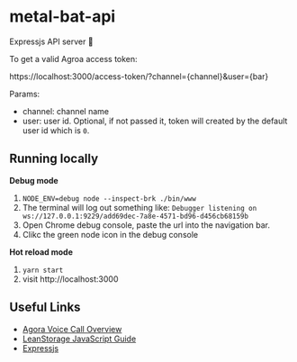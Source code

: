 # metal-bat-api

Expressjs API server 🎉

To get a valid Agroa access token:

https://localhost:3000/access-token/?channel={channel}&user={bar}

Params:

- channel: channel name
- user: user id. Optional, if not passed it, token will created by the default user id which is `0`.

## Running locally

**Debug mode**

1. `NODE_ENV=debug node --inspect-brk ./bin/www`
2. The terminal will log out something like: `Debugger listening on ws://127.0.0.1:9229/add69dec-7a8e-4571-bd96-d456cb68159b`
3. Open Chrome debug console, paste the url into the navigation bar.
4. Clikc the green node icon in the debug console

**Hot reload mode**

1. `yarn start`
2. visit http://localhost:3000

## Useful Links

* [Agora Voice Call Overview](https://docs.agora.io/en/Voice/product_voice?platform=Web)
* [LeanStorage JavaScript Guide](https://docs.leancloud.app/leanstorage_guide-js.html)
* [Expressjs](https://expressjs.com/)
